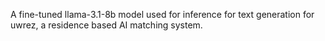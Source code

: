 A fine-tuned llama-3.1-8b model used for inference for text generation for uwrez, a residence based AI matching system. 
